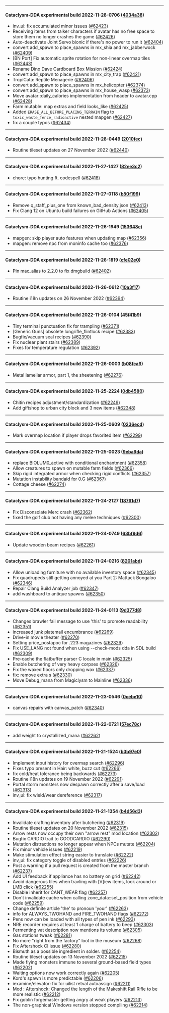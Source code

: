 
---

#### Cataclysm-DDA experimental build 2022-11-28-0706 ([4034a38](https://github.com/CleverRaven/Cataclysm-DDA/releases/tag/cdda-experimental-2022-11-28-0706))

* inv_ui: fix accumulated minor issues ([#62423](https://github.com/CleverRaven/Cataclysm-DDA/pull/62423))
* Receiving items from talker characters if avatar has no free space to store them no longer crashes the game ([#62426](https://github.com/CleverRaven/Cataclysm-DDA/pull/62426))
* Auto-deactivate Joint Servo bionic if there's no power to run it ([#62404](https://github.com/CleverRaven/Cataclysm-DDA/pull/62404))
* convert add_spawn to place_spawns in mx_shia and mx_jabberwock ([#62409](https://github.com/CleverRaven/Cataclysm-DDA/pull/62409))
* [BN Port] Fix automatic sprite rotation for non-linear overmap tiles ([#62443](https://github.com/CleverRaven/Cataclysm-DDA/pull/62443))
* Rename Dino Dave Cardboard Box Mission ([#62424](https://github.com/CleverRaven/Cataclysm-DDA/pull/62424))
* convert add_spawn to place_spawns in mx_city_trap ([#62421](https://github.com/CleverRaven/Cataclysm-DDA/pull/62421))
* TropiCata: Reptile Menagerie ([#62406](https://github.com/CleverRaven/Cataclysm-DDA/pull/62406))
* convert add_spawn to place_spawns in mx_helicopter ([#62374](https://github.com/CleverRaven/Cataclysm-DDA/pull/62374))
* convert add_spawn to place_spawns in mx_house_wasp ([#62373](https://github.com/CleverRaven/Cataclysm-DDA/pull/62373))
* Move avatar::daily_calories implementation from header to avatar.cpp ([#62428](https://github.com/CleverRaven/Cataclysm-DDA/pull/62428))
* Farm mutable: map extras and field looks_like ([#62425](https://github.com/CleverRaven/Cataclysm-DDA/pull/62425))
* Added `ERASE_ALL_BEFORE_PLACING_TERRAIN` flag to `toxic_waste_fence_radioactive` nested mapgen ([#62427](https://github.com/CleverRaven/Cataclysm-DDA/pull/62427))
* fix a couple typos ([#62434](https://github.com/CleverRaven/Cataclysm-DDA/pull/62434))

---

#### Cataclysm-DDA experimental build 2022-11-28-0449 ([2010fec](https://github.com/CleverRaven/Cataclysm-DDA/releases/tag/cdda-experimental-2022-11-28-0449))

* Routine tileset updates on 27 November 2022 ([#62440](https://github.com/CleverRaven/Cataclysm-DDA/pull/62440))

---

#### Cataclysm-DDA experimental build 2022-11-27-1427 ([82ee3c2](https://github.com/CleverRaven/Cataclysm-DDA/releases/tag/cdda-experimental-2022-11-27-1427))

* chore: typo hunting ft. codespell ([#62418](https://github.com/CleverRaven/Cataclysm-DDA/pull/62418))

---

#### Cataclysm-DDA experimental build 2022-11-27-0118 ([b50f199](https://github.com/CleverRaven/Cataclysm-DDA/releases/tag/cdda-experimental-2022-11-27-0118))

* Remove q_staff_plus_one from known_bad_density.json ([#62413](https://github.com/CleverRaven/Cataclysm-DDA/pull/62413))
* Fix Clang 12 on Ubuntu build failures on GitHub Actions ([#62405](https://github.com/CleverRaven/Cataclysm-DDA/pull/62405))

---

#### Cataclysm-DDA experimental build 2022-11-26-1949 ([153648e](https://github.com/CleverRaven/Cataclysm-DDA/releases/tag/cdda-experimental-2022-11-26-1949))

* mapgen: skip player auto features when updating map ([#62356](https://github.com/CleverRaven/Cataclysm-DDA/pull/62356))
* mapgen: remove npc from moninfo cache too ([#62376](https://github.com/CleverRaven/Cataclysm-DDA/pull/62376))

---

#### Cataclysm-DDA experimental build 2022-11-26-1819 ([cfe02e0](https://github.com/CleverRaven/Cataclysm-DDA/releases/tag/cdda-experimental-2022-11-26-1819))

* Pin mac_alias to 2.2.0 to fix dmgbuild ([#62402](https://github.com/CleverRaven/Cataclysm-DDA/pull/62402))

---

#### Cataclysm-DDA experimental build 2022-11-26-0612 ([10a3f17](https://github.com/CleverRaven/Cataclysm-DDA/releases/tag/cdda-experimental-2022-11-26-0612))

* Routine i18n updates on 26 November 2022 ([#62394](https://github.com/CleverRaven/Cataclysm-DDA/pull/62394))

---

#### Cataclysm-DDA experimental build 2022-11-26-0104 ([45f41b9](https://github.com/CleverRaven/Cataclysm-DDA/releases/tag/cdda-experimental-2022-11-26-0104))

* Tiny terminal punctuation fix for trampling ([#62371](https://github.com/CleverRaven/Cataclysm-DDA/pull/62371))
* [Generic Guns] obsolete longrifle_flintlock recipe ([#62383](https://github.com/CleverRaven/Cataclysm-DDA/pull/62383))
* Bugfix/vacuum seal recipes ([#62390](https://github.com/CleverRaven/Cataclysm-DDA/pull/62390))
* Fix nuclear plant stairs ([#62389](https://github.com/CleverRaven/Cataclysm-DDA/pull/62389))
* Fixes for temperature regulation ([#62392](https://github.com/CleverRaven/Cataclysm-DDA/pull/62392))

---

#### Cataclysm-DDA experimental build 2022-11-26-0003 ([b08fca9](https://github.com/CleverRaven/Cataclysm-DDA/releases/tag/cdda-experimental-2022-11-26-0003))

* Metal lamellar armor, part 1, the sheetening ([#62276](https://github.com/CleverRaven/Cataclysm-DDA/pull/62276))

---

#### Cataclysm-DDA experimental build 2022-11-25-2224 ([0db4580](https://github.com/CleverRaven/Cataclysm-DDA/releases/tag/cdda-experimental-2022-11-25-2224))

* Chitin recipes adjustment/standardization  ([#62249](https://github.com/CleverRaven/Cataclysm-DDA/pull/62249))
* Add giftshop to urban city block and 3 new items ([#62348](https://github.com/CleverRaven/Cataclysm-DDA/pull/62348))

---

#### Cataclysm-DDA experimental build 2022-11-25-0609 ([0236ecd](https://github.com/CleverRaven/Cataclysm-DDA/releases/tag/cdda-experimental-2022-11-25-0609))

* Mark overmap location if player drops favorited item ([#62299](https://github.com/CleverRaven/Cataclysm-DDA/pull/62299))

---

#### Cataclysm-DDA experimental build 2022-11-25-0023 ([9eba9da](https://github.com/CleverRaven/Cataclysm-DDA/releases/tag/cdda-experimental-2022-11-25-0023))

* replace BIOLUM0_active with conditional enchantment ([#62358](https://github.com/CleverRaven/Cataclysm-DDA/pull/62358))
* Allow creatures to spawn on mutable farm fields ([#62366](https://github.com/CleverRaven/Cataclysm-DDA/pull/62366))
* Skip rigid integrated armor when checking rigid conflicts ([#62357](https://github.com/CleverRaven/Cataclysm-DDA/pull/62357))
* Mutation instability bandaid for 0.G ([#62367](https://github.com/CleverRaven/Cataclysm-DDA/pull/62367))
* Cottage cheese ([#62274](https://github.com/CleverRaven/Cataclysm-DDA/pull/62274))

---

#### Cataclysm-DDA experimental build 2022-11-24-2127 ([18761d7](https://github.com/CleverRaven/Cataclysm-DDA/releases/tag/cdda-experimental-2022-11-24-2127))

* Fix Disconsolate Merc crash ([#62362](https://github.com/CleverRaven/Cataclysm-DDA/pull/62362))
* fixed the golf club not having any melee techniques ([#62300](https://github.com/CleverRaven/Cataclysm-DDA/pull/62300))

---

#### Cataclysm-DDA experimental build 2022-11-24-0749 ([63bf9d6](https://github.com/CleverRaven/Cataclysm-DDA/releases/tag/cdda-experimental-2022-11-24-0749))

* Update wooden beam recipes ([#62261](https://github.com/CleverRaven/Cataclysm-DDA/pull/62261))

---

#### Cataclysm-DDA experimental build 2022-11-24-0216 ([8201abd](https://github.com/CleverRaven/Cataclysm-DDA/releases/tag/cdda-experimental-2022-11-24-0216))

* Allow unloading furniture with no available inventory space ([#62345](https://github.com/CleverRaven/Cataclysm-DDA/pull/62345))
* Fix quadrupeds still getting annoyed at you Part 2: Mattack Boogaloo ([#62346](https://github.com/CleverRaven/Cataclysm-DDA/pull/62346))
* Repair Clang Build Analyzer job ([#62347](https://github.com/CleverRaven/Cataclysm-DDA/pull/62347))
* add washboard to antique spawns ([#62350](https://github.com/CleverRaven/Cataclysm-DDA/pull/62350))

---

#### Cataclysm-DDA experimental build 2022-11-24-0113 ([9d377d8](https://github.com/CleverRaven/Cataclysm-DDA/releases/tag/cdda-experimental-2022-11-24-0113))

* Changes brawler fail message to use 'this' to promote readability ([#62351](https://github.com/CleverRaven/Cataclysm-DDA/pull/62351))
* increased junk platemail encumbrance ([#62269](https://github.com/CleverRaven/Cataclysm-DDA/pull/62269))
* Drive-in movie theater ([#62270](https://github.com/CleverRaven/Cataclysm-DDA/pull/62270))
* Setting price_postapoc for .223 magazines ([#62329](https://github.com/CleverRaven/Cataclysm-DDA/pull/62329))
* Fix USE_LANG not found when using --check-mods dda in SDL build ([#62309](https://github.com/CleverRaven/Cataclysm-DDA/pull/62309))
* Pre-cache the flatbuffer parser C locale in main ([#62325](https://github.com/CleverRaven/Cataclysm-DDA/pull/62325))
* Enable butchering of very heavy corpses ([#62326](https://github.com/CleverRaven/Cataclysm-DDA/pull/62326))
* Fix the waxed floors only dropping wax ([#62337](https://github.com/CleverRaven/Cataclysm-DDA/pull/62337))
* fix: remove extra s ([#62330](https://github.com/CleverRaven/Cataclysm-DDA/pull/62330))
* Move Debug_mana from Magiclysm to Mainline ([#62336](https://github.com/CleverRaven/Cataclysm-DDA/pull/62336))

---

#### Cataclysm-DDA experimental build 2022-11-23-0546 ([0cebe10](https://github.com/CleverRaven/Cataclysm-DDA/releases/tag/cdda-experimental-2022-11-23-0546))

* canvas repairs with canvas_patch ([#62340](https://github.com/CleverRaven/Cataclysm-DDA/pull/62340))

---

#### Cataclysm-DDA experimental build 2022-11-22-0721 ([57ec78c](https://github.com/CleverRaven/Cataclysm-DDA/releases/tag/cdda-experimental-2022-11-22-0721))

* add weight to crystallized_mana ([#62262](https://github.com/CleverRaven/Cataclysm-DDA/pull/62262))

---

#### Cataclysm-DDA experimental build 2022-11-21-1524 ([b3b97e0](https://github.com/CleverRaven/Cataclysm-DDA/releases/tag/cdda-experimental-2022-11-21-1524))

* Implement input history for overmap search ([#62296](https://github.com/CleverRaven/Cataclysm-DDA/pull/62296))
* Fixes typo present in Hair: white, buzz cut ([#62266](https://github.com/CleverRaven/Cataclysm-DDA/pull/62266))
* fix cold/heat tolerance being backwards ([#62273](https://github.com/CleverRaven/Cataclysm-DDA/pull/62273))
* Routine i18n updates on 19 November 2022 ([#62291](https://github.com/CleverRaven/Cataclysm-DDA/pull/62291))
* Portal storm monsters now despawn correctly after a save/load ([#62313](https://github.com/CleverRaven/Cataclysm-DDA/pull/62313))
* inv_ui: fix wield/wear dereference ([#62317](https://github.com/CleverRaven/Cataclysm-DDA/pull/62317))

---

#### Cataclysm-DDA experimental build 2022-11-21-1354 ([b4d56d3](https://github.com/CleverRaven/Cataclysm-DDA/releases/tag/cdda-experimental-2022-11-21-1354))

* Invalidate crafting inventory after butchering ([#62319](https://github.com/CleverRaven/Cataclysm-DDA/pull/62319))
* Routine tileset updates on 20 November 2022 ([#62315](https://github.com/CleverRaven/Cataclysm-DDA/pull/62315))
* Arrow rests now occupy their own "arrow rest" mod location ([#62302](https://github.com/CleverRaven/Cataclysm-DDA/pull/62302))
* Bugfix CARDIO trait to GOODCARDIO ([#62290](https://github.com/CleverRaven/Cataclysm-DDA/pull/62290))
* Mutation distractions no longer appear when NPCs mutate ([#62204](https://github.com/CleverRaven/Cataclysm-DDA/pull/62204))
* Fix minor vehicle issues ([#62219](https://github.com/CleverRaven/Cataclysm-DDA/pull/62219))
* Make stimulation effect string easier to translate ([#62222](https://github.com/CleverRaven/Cataclysm-DDA/pull/62222))
* inv_ui: fix category toggle of disabled entries ([#62226](https://github.com/CleverRaven/Cataclysm-DDA/pull/62226))
* Post a warning if a pull request is created from the master branch ([#62237](https://github.com/CleverRaven/Cataclysm-DDA/pull/62237))
* Add UI feedback if appliance has no battery on grid ([#62242](https://github.com/CleverRaven/Cataclysm-DDA/pull/62242))
* Avoid dangerous tiles when travling with [V]iew items, look around or LMB click ([#62255](https://github.com/CleverRaven/Cataclysm-DDA/pull/62255))
* Disable inherit for CANT_WEAR flag ([#62257](https://github.com/CleverRaven/Cataclysm-DDA/pull/62257))
* Don't invalidate cache when calling zone_data::set_position from vehicle code ([#62259](https://github.com/CleverRaven/Cataclysm-DDA/pull/62259))
* Change definite article 'the' to pronoun 'your' ([#62263](https://github.com/CleverRaven/Cataclysm-DDA/pull/62263))
* info for ALWAYS_TWOHAND and FIRE_TWOHAND flags ([#62272](https://github.com/CleverRaven/Cataclysm-DDA/pull/62272))
* Pens now can be loaded with all types of pen ink ([#62293](https://github.com/CleverRaven/Cataclysm-DDA/pull/62293))
* NRE recorder requires at least 1 charge of battery to beep ([#62303](https://github.com/CleverRaven/Cataclysm-DDA/pull/62303))
* Fermenting vat description now mentions its volume ([#62305](https://github.com/CleverRaven/Cataclysm-DDA/pull/62305))
* Gas stations tweak ([#62281](https://github.com/CleverRaven/Cataclysm-DDA/pull/62281))
* No more "right from the factory" loot in the museum ([#62268](https://github.com/CleverRaven/Cataclysm-DDA/pull/62268))
* Fix Aftershock CI issue ([#62280](https://github.com/CleverRaven/Cataclysm-DDA/pull/62280))
* Bismuth as a possible ingredient in solder. ([#62254](https://github.com/CleverRaven/Cataclysm-DDA/pull/62254))
* Routine tileset updates on 13 November 2022 ([#62215](https://github.com/CleverRaven/Cataclysm-DDA/pull/62215))
* Made flying monsters immune to several ground-based field types ([#62202](https://github.com/CleverRaven/Cataclysm-DDA/pull/62202))
* Waiting options now work correctly again ([#62205](https://github.com/CleverRaven/Cataclysm-DDA/pull/62205))
* Kord's spawn is more predictable ([#62206](https://github.com/CleverRaven/Cataclysm-DDA/pull/62206))
* iexamine/elevator: fix for uilist retval autoassign ([#62211](https://github.com/CleverRaven/Cataclysm-DDA/pull/62211))
* Mod : Aftershock: Changed the length of the Makeshift Rail Rifle to be more realistic ([#62212](https://github.com/CleverRaven/Cataclysm-DDA/pull/62212))
* Fix goblin forgemaster getting angry at weak players ([#62213](https://github.com/CleverRaven/Cataclysm-DDA/pull/62213))
* The non-graphical Windows version stopped compiling ([#62214](https://github.com/CleverRaven/Cataclysm-DDA/pull/62214))
